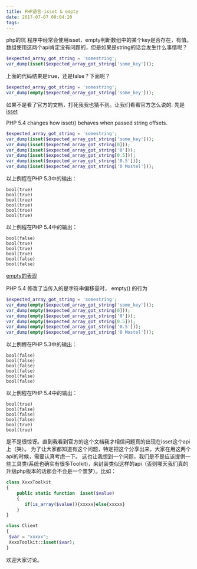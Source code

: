 ```yaml
---
title: PHP语言-isset & empty
date: 2017-07-07 09:04:20
tags:
---
```


php的坑
程序中经常会使用isset，empty判断数组中的某个key是否存在，有值。数组使用这两个api肯定没有问题的，但是如果是string的话会发生什么事情呢？
```php
$expected_array_got_string = 'somestring';
var_dump(isset($expected_array_got_string['some_key']));
```
上面的代码结果是true，还是false？下面呢？
```php
$expected_array_got_string = 'somestring';
var_dump(empty($expected_array_got_string['some_key']));
```
如果不是看了官方的文档，打死我我也猜不到。让我们看看官方怎么说的.
先是[isset](http://php.net/manual/zh/function.isset.php)

PHP 5.4 changes how isset() behaves when passed string offsets.

```php
$expected_array_got_string = 'somestring';
var_dump(isset($expected_array_got_string['some_key']));
var_dump(isset($expected_array_got_string[0]));
var_dump(isset($expected_array_got_string['0']));
var_dump(isset($expected_array_got_string[0.5]));
var_dump(isset($expected_array_got_string['0.5']));
var_dump(isset($expected_array_got_string['0 Mostel']));
```
以上例程在PHP 5.3中的输出：
```
bool(true)
bool(true)
bool(true)
bool(true)
bool(true)
bool(true)
```
以上例程在PHP 5.4中的输出：
```
bool(false)
bool(true)
bool(true)
bool(true)
bool(false)
bool(false)
```
[empty的表现](http://php.net/manual/zh/function.empty.php)

PHP 5.4 修改了当传入的是字符串偏移量时， empty() 的行为

```php
$expected_array_got_string = 'somestring';
var_dump(empty($expected_array_got_string['some_key']));
var_dump(empty($expected_array_got_string[0]));
var_dump(empty($expected_array_got_string['0']));
var_dump(empty($expected_array_got_string[0.5]));
var_dump(empty($expected_array_got_string['0.5']));
var_dump(empty($expected_array_got_string['0 Mostel']));
```
以上例程在PHP 5.3中的输出：
```
bool(false)
bool(false)
bool(false)
bool(false)
bool(false)
bool(false)
```
以上例程在PHP 5.4中的输出：
```
bool(true)
bool(false)
bool(false)
bool(false)
bool(true)
bool(true)
```
是不是很惊讶。直到我看到官方的这个文档我才相信问题真的出现在isset这个api上（哭）。
为了让大家都知道有这个问题，特定把这个分享出来，大家在用这两个api的时候，需要认真考虑一下。
这也让我想到一个问题，我们是不是应该提供一些工具类(系统也确实有很多Toolkit)，来封装类似这样的api（否则哪天我们真的升级php版本的话那会不会是一个噩梦）。比如：
```php
class XxxxToolkit
{
    public static function  isset($value)
    {
       if(is_array($value)){xxxxx}else{xxxxx}
    }
}

class Client
{
 $var = "xxxxx";
 XxxxToolkit::isset($var);
}
```
欢迎大家讨论。


